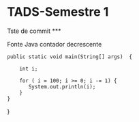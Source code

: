 # TADS-Semestre 1
Tste de commit ***

Fonte Java contador decrescente

    public static void main(String[] args)  {
        
        int i;
                
        for ( i = 100; i >= 0; i -= 1) {                                 
           System.out.println(i);
        }
    }
}
